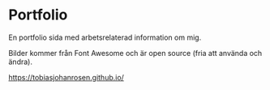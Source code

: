 # Portfolio

En portfolio sida med arbetsrelaterad information om mig.

Bilder kommer från Font Awesome och är open source (fria att använda och ändra). 

https://tobiasjohanrosen.github.io/ 
